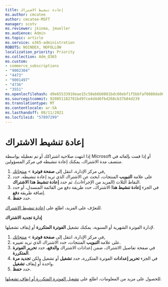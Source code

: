 ```yaml
---
title: إعادة تنشيط الاشتراك
ms.author: cmcatee
author: cmcatee-MSFT
manager: scotv
ms.reviewer: jkinma, jmueller
ms.audience: Admin
ms.topic: article
ms.service: o365-administration
ROBOTS: NOINDEX, NOFOLLOW
localization_priority: Priority
ms.collection: Adm_O365
ms.custom:
- commerce_subscriptions
- "9002304"
- "4473"
- "9001497"
- "4736"
- "3551"
ms.openlocfilehash: d9e65533910eae15c58eb6b0881bdc60ebf1f5bbfaf0880da90811cb95c820a9
ms.sourcegitcommit: 920051182781bd97ce4d4d6fbd268cb37b84d239
ms.translationtype: MT
ms.contentlocale: ar-SA
ms.lasthandoff: 08/11/2021
ms.locfileid: "57897299"
---
```

# <a name="reactivate-your-subscription"></a>إعادة تنشيط الاشتراك

إذا انتهت صلاحية اشتراكك أو تم تعطيله بواسطة Microsoft أو إذا قمت بإلغائه في منتصف مدة الاشتراك، يمكنك إعادة تنشيطه في مركز المسؤولين.

1. في مركز الإدارة، انتقل إلى **صفحة فوترة**  >  [منتجاتك.](https://go.microsoft.com/fwlink/p/?linkid=842054)
2. على علامة **التبويب** المنتجات، ابحث عن الاشتراك الذي تريد إعادة تنشيطه. حدد النقاط الثلاث (المزيد من الإجراءات)، ثم حدد **إعادة تنشيط هذا الاشتراك**.
3. في الجزء **إعادة تنشيط هذا** الاشتراك، حدد طريقة دفع من القائمة المنسدل، أو حدد إضافة طريقة **دفع**.
4. حدد **حفظ**.

للتعرّف على المزيد، اطلع على [إعادة تنشيط الاشتراك](https://docs.microsoft.com/microsoft-365/commerce/subscriptions/reactivate-your-subscription).

**إدارة تجديد الاشتراك**

لإدارة الفوترة الشهرية أو السنوية، يمكنك تشغيل **الفوترة المتكررة** أو إيقاف تشغيلها.

1. في مركز الإدارة، انتقل إلى **صفحة فوترة**  >  [منتجاتك.](https://go.microsoft.com/fwlink/p/?linkid=842054)
2. على علامة **التبويب** المنتجات، حدد الاشتراك الذي تريد تغييره.
3. في صفحة تفاصيل الاشتراك، ضمن إعدادات الاشتراك **والدفع،** حدد **تحرير الفوترة المتكررة**.
4. في الجزء **تحرير إعدادات** الفوترة المتكررة، حدد **تشغيل** أو تشغيل ولكن **تجديد مرة** واحدة أو إيقاف **تشغيل**.
5. حدد **حفظ**.

للحصول على مزيد من المعلومات، اطلع على [تشغيل الفوترة المتكررة أو إيقاف تشغيلها](https://docs.microsoft.com/microsoft-365/commerce/subscriptions/renew-your-subscription#turn-recurring-billing-off-or-on).